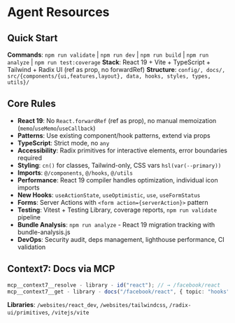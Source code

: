 # Agent Resources

## Quick Start

**Commands**: `npm run validate` | `npm run dev` | `npm run build` | `npm run analyze` | `npm run test:coverage`
**Stack**: React 19 + Vite + TypeScript + Tailwind + Radix UI (ref as prop, no forwardRef)
**Structure**: `config/, docs/, src/{components/{ui,features,layout}, data, hooks, styles, types, utils}/`

## Core Rules

- **React 19**: No `React.forwardRef` (ref as prop), no manual memoization (`memo`/`useMemo`/`useCallback`)
- **Patterns**: Use existing component/hook patterns, extend via props
- **TypeScript**: Strict mode, no `any`
- **Accessibility**: Radix primitives for interactive elements, error boundaries required
- **Styling**: `cn()` for classes, Tailwind-only, CSS vars `hsl(var(--primary))`
- **Imports**: `@/components`, `@/hooks`, `@/utils`
- **Performance**: React 19 compiler handles optimization, individual icon imports
- **New Hooks**: `useActionState`, `useOptimistic`, `use`, `useFormStatus`
- **Forms**: Server Actions with `<form action={serverAction}>` pattern
- **Testing**: Vitest + Testing Library, coverage reports, `npm run validate` pipeline
- **Bundle Analysis**: `npm run analyze` - React 19 migration tracking with bundle-analysis.js
- **DevOps**: Security audit, deps management, lighthouse performance, CI validation

## Context7: Docs via MCP

```typescript
mcp__context7__resolve - library - id("react"); // → /facebook/react
mcp__context7__get - library - docs("/facebook/react", { topic: "hooks" });
```

**Libraries**: `/websites/react_dev`, `/websites/tailwindcss`, `/radix-ui/primitives`, `/vitejs/vite`
